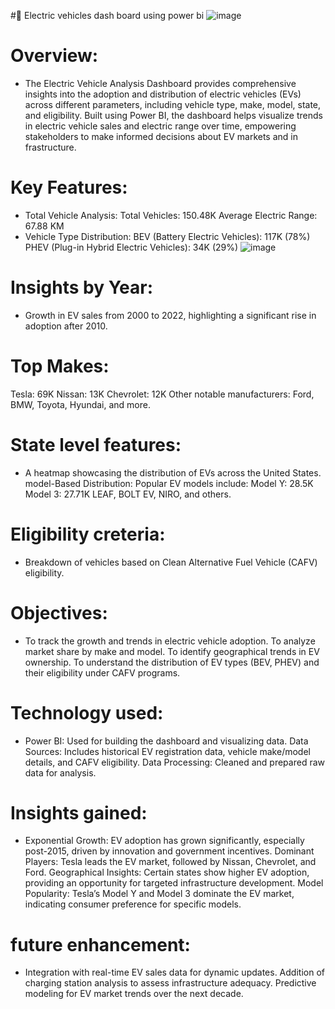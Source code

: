 #💫 Electric vehicles dash board using power bi
![image](https://github.com/sridevi-vaddemani/power-bi/blob/main/Car%20sales.png)

# Overview:
* The Electric Vehicle Analysis Dashboard provides comprehensive insights into the adoption and distribution of electric vehicles (EVs) across different parameters, including vehicle type, make, model, state, and 
 eligibility. Built using Power BI, the dashboard helps visualize trends in electric vehicle sales and electric range over time, empowering stakeholders to make informed decisions about EV markets and in
 frastructure.
# Key Features:
* Total Vehicle Analysis:
 Total Vehicles: 150.48K
 Average Electric Range: 67.88 KM
* Vehicle Type Distribution:
 BEV (Battery Electric Vehicles): 117K (78%)
 PHEV (Plug-in Hybrid Electric Vehicles): 34K (29%)
 ![image](https://github.com/sridevi-vaddemani/power-bi/blob/main/Electric%20Vehicle%20dash%20board.png)
# Insights by Year:

* Growth in EV sales from 2000 to 2022, highlighting a significant rise in adoption after 2010.
# Top Makes:
 Tesla: 69K
 Nissan: 13K
 Chevrolet: 12K
Other notable manufacturers: Ford, BMW, Toyota, Hyundai, and more.
# State level features:
* A heatmap showcasing the distribution of EVs across the United States.
 model-Based Distribution:
 Popular EV models include:
 Model Y: 28.5K
 Model 3: 27.71K
 LEAF, BOLT EV, NIRO, and others.
# Eligibility creteria:
* Breakdown of vehicles based on Clean Alternative Fuel Vehicle (CAFV) eligibility.
 # Objectives:
 * To track the growth and trends in electric vehicle adoption.
 To analyze market share by make and model.
 To identify geographical trends in EV ownership.
 To understand the distribution of EV types (BEV, PHEV) and their eligibility under CAFV programs.
# Technology used:
 * Power BI: Used for building the dashboard and visualizing data.
 Data Sources: Includes historical EV registration data, vehicle make/model details, and CAFV eligibility.
 Data Processing: Cleaned and prepared raw data for analysis.
# Insights gained:
* Exponential Growth: EV adoption has grown significantly, especially post-2015, driven by innovation and government incentives.
 Dominant Players: Tesla leads the EV market, followed by Nissan, Chevrolet, and Ford.
 Geographical Insights: Certain states show higher EV adoption, providing an opportunity for targeted infrastructure development.
 Model Popularity: Tesla’s Model Y and Model 3 dominate the EV market, indicating consumer preference for specific models.
 # future enhancement:
* Integration with real-time EV sales data for dynamic updates.
  Addition of charging station analysis to assess infrastructure adequacy.
  Predictive modeling for EV market trends over the next decade.
